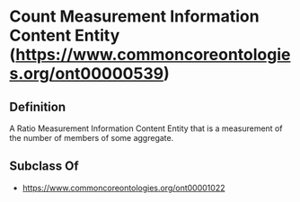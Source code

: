 # Count Measurement Information Content Entity (https://www.commoncoreontologies.org/ont00000539)

## Definition
A Ratio Measurement Information Content Entity that is a measurement of the number of members of some aggregate.

## Subclass Of
- https://www.commoncoreontologies.org/ont00001022

